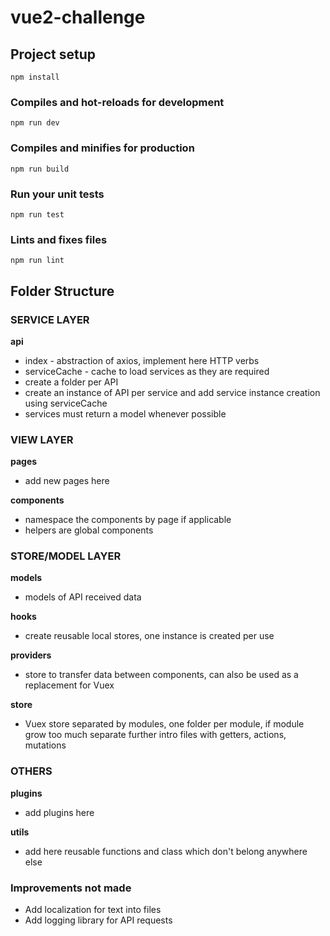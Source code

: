 # vue2-challenge

## Project setup
```
npm install
```

### Compiles and hot-reloads for development
```
npm run dev
```

### Compiles and minifies for production
```
npm run build
```

### Run your unit tests
```
npm run test
```

### Lints and fixes files
```
npm run lint
```



## Folder Structure
### SERVICE LAYER
**api**
* index - abstraction of axios, implement here HTTP verbs
* serviceCache - cache to load services as they are required
* create a folder per API
* create an instance of API per service and add service instance creation using serviceCache
* services must return a model whenever possible

### VIEW LAYER
**pages**
* add new pages here

**components**
* namespace the components by page if applicable
* helpers are global components

### STORE/MODEL LAYER
**models**
* models of API received data

**hooks**
* create reusable local stores, one instance is created per use

**providers**
* store to transfer data between components, can also be used as a replacement for Vuex

**store**
* Vuex store separated by modules, one folder per module, if module grow too much separate further intro files with getters, actions, mutations

### OTHERS
**plugins**
* add plugins here

**utils**
* add here reusable functions and class which don't belong anywhere else


### Improvements not made

* Add localization for text into files
* Add logging library for API requests
